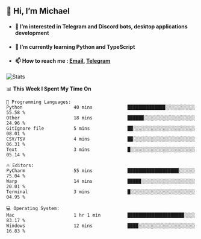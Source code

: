 ## 👋 Hi, I’m Michael
- #### 👀 I’m interested in Telegram and Discord bots, desktop applications development
- #### 🌱 I’m currently learning Python and TypeScript
- #### 📫 How to reach me : [Email](mailto:misha@kurapov.ru), [Telegram](https://t.me/mkurapov)

![Stats](https://github-readme-stats.vercel.app/api?username=krpff&show_icons=true&theme=github_dark&hide_border=true&hide=issues&count_private=true&layout=compact)


<!--START_SECTION:waka-->
📊 **This Week I Spent My Time On** 

```text
💬 Programming Languages: 
Python                   40 mins             ██████████████░░░░░░░░░░░   55.58 % 
Other                    18 mins             ██████░░░░░░░░░░░░░░░░░░░   24.96 % 
GitIgnore file           5 mins              ██░░░░░░░░░░░░░░░░░░░░░░░   08.01 % 
CSV/TSV                  4 mins              ██░░░░░░░░░░░░░░░░░░░░░░░   06.31 % 
Text                     3 mins              █░░░░░░░░░░░░░░░░░░░░░░░░   05.14 % 

🔥 Editors: 
PyCharm                  55 mins             ███████████████████░░░░░░   75.04 % 
Warp                     14 mins             █████░░░░░░░░░░░░░░░░░░░░   20.01 % 
Terminal                 3 mins              █░░░░░░░░░░░░░░░░░░░░░░░░   04.95 % 

💻 Operating System: 
Mac                      1 hr 1 min          █████████████████████░░░░   83.17 % 
Windows                  12 mins             ████░░░░░░░░░░░░░░░░░░░░░   16.83 % 
```


<!--END_SECTION:waka-->
